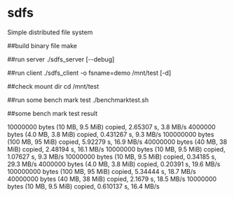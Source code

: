 # sdfs
Simple distributed file system

##build binary file
make

##run server 
./sdfs_server [--debug]

##run client
./sdfs_client -o fsname=demo /mnt/test [-d]

##check mount dir
cd /mnt/test

##run some bench mark test
./benchmarktest.sh

##some bench mark test result

10000000 bytes (10 MB, 9.5 MiB) copied, 2.65307 s, 3.8 MB/s
4000000 bytes (4.0 MB, 3.8 MiB) copied, 0.431267 s, 9.3 MB/s
100000000 bytes (100 MB, 95 MiB) copied, 5.92279 s, 16.9 MB/s
40000000 bytes (40 MB, 38 MiB) copied, 2.48194 s, 16.1 MB/s
10000000 bytes (10 MB, 9.5 MiB) copied, 1.07627 s, 9.3 MB/s
10000000 bytes (10 MB, 9.5 MiB) copied, 0.34185 s, 29.3 MB/s
4000000 bytes (4.0 MB, 3.8 MiB) copied, 0.20391 s, 19.6 MB/s
100000000 bytes (100 MB, 95 MiB) copied, 5.34444 s, 18.7 MB/s
40000000 bytes (40 MB, 38 MiB) copied, 2.1679 s, 18.5 MB/s
10000000 bytes (10 MB, 9.5 MiB) copied, 0.610137 s, 16.4 MB/s